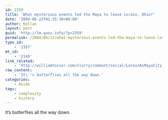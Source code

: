 ```yaml
---
id: 2359
title: 'What mysterious events led the Maya to leave Lorain, Ohio?'
date: '2004-06-22T01:35:30+00:00'
author: Kellan
layout: post
guid: 'http://lm.quxx.info/?p=2359'
permalink: /2004/06/22/what-mysterious-events-led-the-maya-to-leave-lorain-ohio/
typo_id:
    - '2357'
mt_id:
    - '2149'
link_related:
    - 'http://williamtozier.com/slurry/comment/social/LorainAsMayaCity.html'
raw_content:
    - 'It\''s butterflies all the way down.'
categories:
    - Aside
tags:
    - complexity
    - history
---
```


It’s butterflies all the way down.